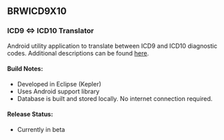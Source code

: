## BRWICD9X10
### ICD9 <=> ICD10 Translator

Android utility application to translate between ICD9 and ICD10 diagnostic codes.
Additional descriptions can be found [here](https://sites.google.com/site/brwsoftware/brwicd9x10).

#### Build Notes:
* Developed in Eclipse (Kepler)
* Uses Android support library
* Database is built and stored locally. No internet connection required.

#### Release Status:
* Currently in beta